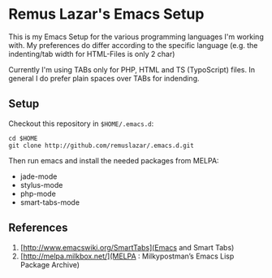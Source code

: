 Remus Lazar's Emacs Setup
=========================

This is my Emacs Setup for the various programming languages I'm
working with. My preferences do differ according to the specific
language (e.g. the indenting/tab width for HTML-Files is only 2 char)

Currently I'm using TABs only for PHP, HTML and TS (TypoScript) files.
In general I do prefer plain spaces over TABs for indending.

Setup
-----

Checkout this repository in `$HOME/.emacs.d`:

```
cd $HOME
git clone http://github.com/remuslazar/.emacs.d.git
```

Then run emacs and install the needed packages from MELPA:

* jade-mode
* stylus-mode
* php-mode
* smart-tabs-mode

References
----------

1. [http://www.emacswiki.org/SmartTabs](Emacs and Smart Tabs)
2. [http://melpa.milkbox.net/](MELPA : Milkypostman’s Emacs Lisp Package Archive)
